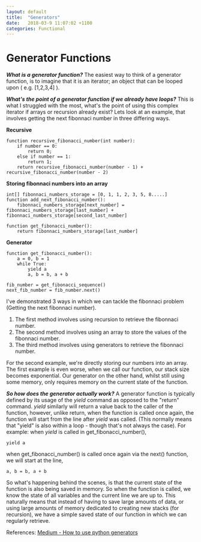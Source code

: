 ```yaml
---
layout: default
title:  "Generators"
date:   2018-03-9 11:07:02 +1100
categories: Functional
---
```


# [](#header-1) Generator Functions

***What is a generator function?***
The easiest way to think of a generator function, is to imagine that it is an
iterator; an object that can be looped upon ( e.g. [1,2,3,4] ).

***What's the point of a generator function if we already have loops?***
This is what I struggled with the most, what's the point of using this complex
iterator if arrays or recursion already exist? Lets look at an example, that
involves getting the next fibonnaci number in three differing ways.

<strong>Recursive</strong>

```
function recursive_fibonacci_number(int number):
    if number == 0:
        return 0;
    else if number == 1:
        return 1;
    return recursive_fibonacci_number(number - 1) + recursive_fibonacci_number(number - 2)
```

<strong>Storing fibonnaci numbers into an array</strong>

```
int[] fibonnaci_numbers_storage = [0, 1, 1, 2, 3, 5, 8.....]
function add_next_fibonacci_number():
    fibonnaci_numbers_storage[next_number] = fibonnaci_numbers_storage[last_number] + fibonnaci_numbers_storage[second_last_number]

function get_fibonacci_number():
    return fibonnaci_numbers_storage[last_number]
```

<strong>Generator</strong>

```
function get_fibonacci_number():
    a = 0, b = 1
    while True:
        yield a
        a, b = b, a + b

fib_number = get_fibonacci_sequence()
next_fib_number = fib_number.next()    
```

I've demonstrated 3 ways in which we can tackle the fibonnaci problem (Getting the
next fibonnaci number).
1. The first method involves using recursion to retrieve the fibonnaci number.
2. The second method involves using an array to store the values of the fibonnaci number.
3. The third method involves using generators to retrieve the fibonnaci number.

For the second example, we're directly storing our numbers into an array. The first example is even worse,
when we call our function, our stack size becomes exponential. Our generator on the other
hand, whilst still using some memory, only requires memory on the current state of
the function.

***So how does the generator actually work?***
A generator function is typically defined by its usage of the _yield_ command as opposed
to the "return" command. _yield_ similarly will return a value back to the caller of
the function, however, unlike return, when the function is called once again, the
function will start from the line after _yield_ was called.
(This normally means that "yield" is also within a loop - though that's not always the case).
For example: when _yield_ is called in get_fibonacci_number(),

```
yield a
```

when get_fibonacci_number() is called once again via the next() function, we will start
at the line,

```
a, b = b, a + b
```

So what's happening behind the scenes, is that the current state of the function
is also being saved in memory. So when the function is called, we know the
state of all variables and the current line we are up to. This naturally means
that instead of having to save large amounts of data, or using large amounts of memory
dedicated to creating new stacks (for recursion), we have a simple saved state of our function
in which we can regularly retrieve.

References:
[Medium - How to use python generators](https://medium.freecodecamp.org/how-and-why-you-should-use-python-generators-f6fb56650888)
